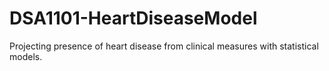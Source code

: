 # DSA1101-HeartDiseaseModel
Projecting presence of heart disease from clinical measures with statistical models.
